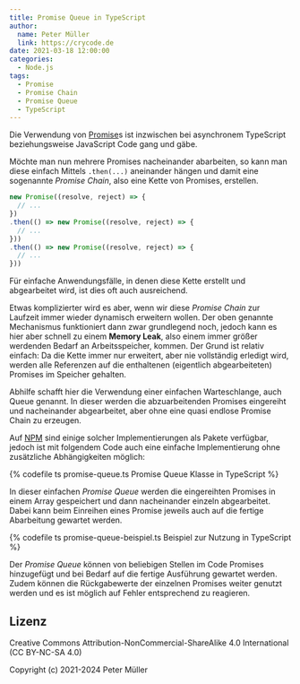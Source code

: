 ```yaml
---
title: Promise Queue in TypeScript
author:
  name: Peter Müller
  link: https://crycode.de
date: 2021-03-18 12:00:00
categories:
  - Node.js
tags:
  - Promise
  - Promise Chain
  - Promise Queue
  - TypeScript
---
```


Die Verwendung von [Promise](https://developer.mozilla.org/en-US/docs/Web/JavaScript/Reference/Global_Objects/Promise?retiredLocale=de)s ist inzwischen bei asynchronem TypeScript beziehungsweise JavaScript Code gang und gäbe.

Möchte man nun mehrere Promises nacheinander abarbeiten, so kann man diese einfach Mittels `.then(...)` aneinander hängen und damit eine sogenannte *Promise Chain*, also eine Kette von Promises, erstellen.

<!-- more -->

```ts Promise Chain Beispiel
new Promise((resolve, reject) => {
  // ...
})
.then(() => new Promise((resolve, reject) => {
  // ...
}))
.then(() => new Promise((resolve, reject) => {
  // ...
}))
```

Für einfache Anwendungsfälle, in denen diese Kette erstellt und abgearbeitet wird, ist dies oft auch ausreichend.

Etwas komplizierter wird es aber, wenn wir diese *Promise Chain* zur Laufzeit immer wieder dynamisch erweitern wollen. Der oben genannte Mechanismus funktioniert dann zwar grundlegend noch, jedoch kann es hier aber schnell zu einem **Memory Leak**, also einem immer größer werdenden Bedarf an Arbeitsspeicher, kommen. Der Grund ist relativ einfach: Da die Kette immer nur erweitert, aber nie vollständig erledigt wird, werden alle Referenzen auf die enthaltenen (eigentlich abgearbeiteten) Promises im Speicher gehalten.

Abhilfe schafft hier die Verwendung einer einfachen Warteschlange, auch Queue genannt. In dieser werden die abzuarbeitenden Promises eingereiht und nacheinander abgearbeitet, aber ohne eine quasi endlose Promise Chain zu erzeugen.

Auf [NPM](https://www.npmjs.com/) sind einige solcher Implementierungen als Pakete verfügbar, jedoch ist mit folgendem Code auch eine einfache Implementierung ohne zusätzliche Abhängigkeiten möglich:

{% codefile ts promise-queue.ts Promise Queue Klasse in TypeScript %}

In dieser einfachen *Promise Queue* werden die eingereihten Promises in einem Array gespeichert und dann nacheinander einzeln abgearbeitet. Dabei kann beim Einreihen eines Promise jeweils auch auf die fertige Abarbeitung gewartet werden.

{% codefile ts promise-queue-beispiel.ts Beispiel zur Nutzung in TypeScript %}

Der *Promise Queue* können von beliebigen Stellen im Code Promises hinzugefügt und bei Bedarf auf die fertige Ausführung gewartet werden. Zudem können die Rückgabewerte der einzelnen Promises weiter genutzt werden und es ist möglich auf Fehler entsprechend zu reagieren.

## Lizenz

Creative Commons Attribution-NonCommercial-ShareAlike 4.0 International (CC BY-NC-SA 4.0)

Copyright (c) 2021-2024 Peter Müller
